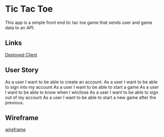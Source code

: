 
# Tic Tac Toe

This app is a simple front end tic tac toe game that sends user and game data to an API.

## Links
[Deployed Client](https://kylebaker616.github.io/tic-tac-toe-client/)

## User Story

As a user I want to be able to create an account.
As a user I want to be able to sign into my account
As a user I want to be able to start a game
As a user I want to be able to know when I win/lose
As a user I want to be able to sign out of my account
As a user I want to be able to start a new game after the previous.


## Wireframe
[wireframe](https://imgur.com/a/TYvaAp7)
